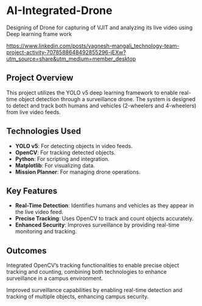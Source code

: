 # AI-Integrated-Drone
Designing of Drone for capturing of VJIT and analyzing its live video using Deep learning frame work

https://www.linkedin.com/posts/yagnesh-mangali_technology-team-project-activity-7078588648492855296-jEXw?utm_source=share&utm_medium=member_desktop

## Project Overview

This project utilizes the YOLO v5 deep learning framework to enable real-time object detection through a surveillance drone. The system is designed to detect and track both humans and vehicles (2-wheelers and 4-wheelers) from live video feeds.

## Technologies Used

- **YOLO v5**: For detecting objects in video feeds.
- **OpenCV**: For tracking detected objects.
- **Python**: For scripting and integration.
- **Matplotlib**: For visualizing data.
- **Mission Planner**: For managing drone operations.

## Key Features

- **Real-Time Detection**: Identifies humans and vehicles as they appear in the live video feed.
- **Precise Tracking**: Uses OpenCV to track and count objects accurately.
- **Enhanced Security**: Improves surveillance by providing real-time monitoring and tracking.

## Outcomes

Integrated OpenCV’s tracking functionalities to enable precise object tracking and counting, combining both technologies to enhance surveillance in a campus environment.

Improved surveillance capabilities by enabling real-time detection and tracking of multiple objects, enhancing campus security.
